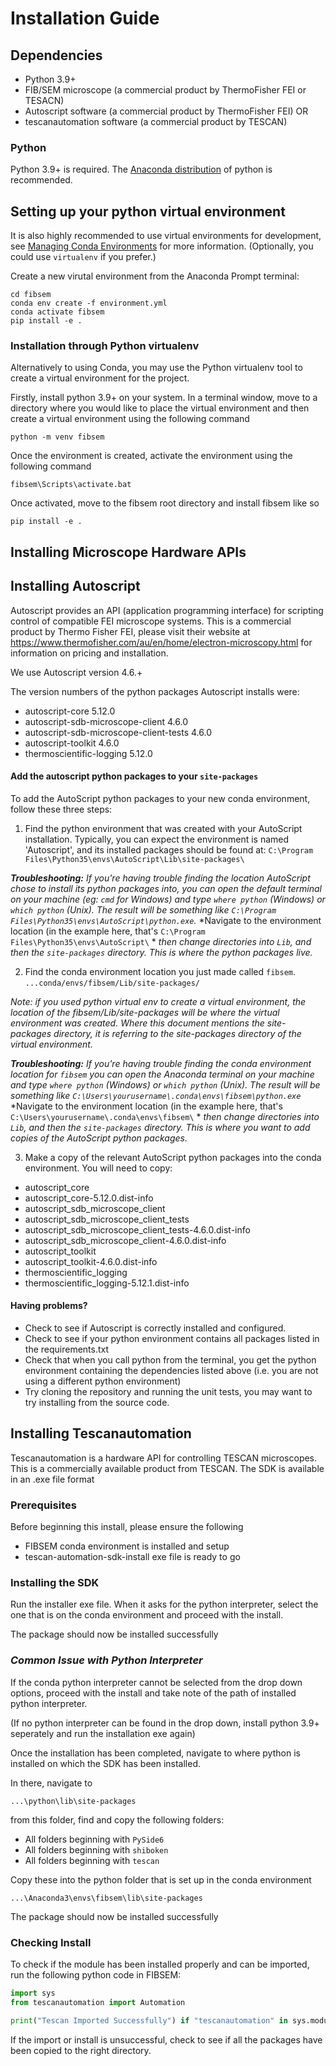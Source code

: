 # Installation Guide

## Dependencies
* Python 3.9+
* FIB/SEM microscope (a commercial product by ThermoFisher FEI or TESACN)
* Autoscript software (a commercial product by ThermoFisher FEI) OR
* tescanautomation software (a commercial product by TESCAN)

### Python
Python 3.9+ is required.
The [Anaconda distribution](https://www.anaconda.com/distribution/)
of python is recommended.

## Setting up your python virtual environment
It is also highly recommended to use virtual environments for development,
see [Managing Conda Environments](https://docs.conda.io/projects/conda/en/latest/user-guide/tasks/manage-environments.html)
for more information.
(Optionally, you could use `virtualenv` if you prefer.)

Create a new virutal environment from the Anaconda Prompt terminal:
```
cd fibsem
conda env create -f environment.yml
conda activate fibsem
pip install -e .
```

### Installation through Python virtualenv

Alternatively to using Conda, you may use the Python virtualenv tool to create a virtual environment for the project.

Firstly, install python 3.9+ on your system.
In a terminal window, move to a directory where you would like to place the virtual environment and then create a virtual environment using the following command
```
python -m venv fibsem
```
Once the environment is created, activate the environment using the following command
```
fibsem\Scripts\activate.bat
```
Once activated, move to the fibsem root directory and install fibsem like so
```
pip install -e .
```

## Installing Microscope Hardware APIs

## Installing Autoscript
Autoscript provides an API (application programming interface) for scripting
control of compatible FEI microscope systems.
This is a commercial product by Thermo Fisher FEI, please visit their website
at https://www.thermofisher.com/au/en/home/electron-microscopy.html for information on pricing and installation.

We use Autoscript version 4.6.+

The version numbers of the python packages Autoscript installs were:
* autoscript-core 5.12.0
* autoscript-sdb-microscope-client 4.6.0
* autoscript-sdb-microscope-client-tests 4.6.0
* autoscript-toolkit 4.6.0
* thermoscientific-logging 5.12.0

#### Add the autoscript python packages to your `site-packages`

To add the AutoScript python packages to your new conda environment, follow these three steps:

1. Find the python environment that was created with your AutoScript installation.
Typically, you can expect the environment is named 'Autoscript', and its installed packages should be found at:
`C:\Program Files\Python35\envs\AutoScript\Lib\site-packages\`

***Troubleshooting:** If you're having trouble finding the location AutoScript chose to install its python packages into,*
*you can open the *default terminal* on your machine (eg: `cmd` for Windows) and type `where python` (Windows) or `which python` (Unix).*
*The result will be something like `C:\Program Files\Python35\envs\AutoScript\python.exe`.*
*Navigate to the environment location (in the example here, that's `C:\Program Files\Python35\envs\AutoScript\` *
*then change directories into `Lib`, and then the `site-packages` directory. This is where the python packages live.*

2. Find the conda environment location you just made called `fibsem`.
`...conda/envs/fibsem/Lib/site-packages/`

*Note: if you used python virtual env to create a virtual environment, the location of the fibsem/Lib/site-packages will be where the virtual environment was created. Where this document mentions the site-packages directory, it is referring to the site-packages directory of the virtual environment.*

***Troubleshooting:** If you're having trouble finding the conda environment location for `fibsem`*
*you can open the *Anaconda terminal* on your machine and type `where python` (Windows) or `which python` (Unix).*
*The result will be something like `C:\Users\yourusername\.conda\envs\fibsem\python.exe`*
*Navigate to the environment location (in the example here, that's `C:\Users\yourusername\.conda\envs\fibsem\` *
*then change directories into `Lib`, and then the `site-packages` directory.*
*This is where you want to add copies of the AutoScript python packages.*

3. Make a copy of the relevant AutoScript python packages into the conda environment.
You will need to copy:

* autoscript_core
* autoscript_core-5.12.0.dist-info
* autoscript_sdb_microscope_client
* autoscript_sdb_microscope_client_tests
* autoscript_sdb_microscope_client_tests-4.6.0.dist-info
* autoscript_sdb_microscope_client-4.6.0.dist-info
* autoscript_toolkit
* autoscript_toolkit-4.6.0.dist-info
* thermoscientific_logging
* thermoscientific_logging-5.12.1.dist-info


#### Having problems?
* Check to see if Autoscript is correctly installed and configured.
* Check to see if your python environment contains all packages listed in
the requirements.txt
* Check that when you call python from the terminal, you get the python
environment containing the dependencies listed above
(i.e. you are not using a different python environment)
* Try cloning the repository and running the unit tests,
you may want to try installing from the source code.

## Installing Tescanautomation

Tescanautomation is a hardware API for controlling TESCAN microscopes. This is a commercially available product from TESCAN. The SDK is available in an .exe file format

### Prerequisites

Before beginning this install, please ensure the following

- FIBSEM conda environment is installed and setup
- tescan-automation-sdk-install exe file is ready to go

### Installing the SDK

Run the installer exe file. When it asks for the python interpreter, select the one that is on the conda environment and proceed with the install.

The package should now be installed successfully

### ***Common Issue with Python Interpreter***

If the conda python interpreter cannot be selected from the drop down options, proceed with the install and take note of the path of installed python interpreter. 

(If no python interpreter can be found in the drop down, install python 3.9+ seperately and run the installation exe again)

Once the installation has been completed, navigate to where python is installed on which the SDK has been installed.

In there, navigate to


`...\python\lib\site-packages`

from this folder, find and copy the following folders:

- All folders beginning with `PySide6`
- All folders beginning with `shiboken`
- All folders beginning with `tescan`

Copy these into the python folder that is set up in the conda environment

`...\Anaconda3\envs\fibsem\lib\site-packages`

The package should now be installed successfully

### Checking Install

To check if the module has been installed properly and can be imported, run the following python code in FIBSEM:

```python
import sys
from tescanautomation import Automation

print("Tescan Imported Successfully") if "tescanautomation" in sys.modules else print("Tescan Import was unsuccessful")

```

If the import or install is unsuccessful, check to see if all the packages have been copied to the right directory. 